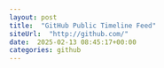 ```yaml
---
layout: post
title:  "GitHub Public Timeline Feed"
siteUrl:  "http://github.com/"
date:  2025-02-13 08:45:17+00:00
categories: github
---
```

